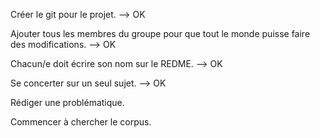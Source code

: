 Créer le git pour le projet. --> OK

Ajouter tous les membres du groupe pour que tout le monde puisse faire des modifications. --> OK

Chacun/e doit écrire son nom sur le REDME. --> OK

Se concerter sur un seul sujet. --> OK

Rédiger une problématique.

Commencer à chercher le corpus.
